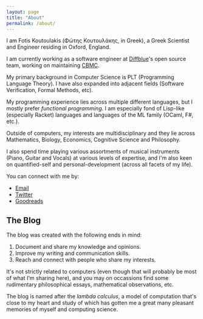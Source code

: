 ```yaml
---
layout: page
title: "About"
permalink: /about/
---
```


I am Fotis Koutoulakis (Φώτης Κουτουλάκης, in Greek), a Greek Scientist and Engineer
residing in Oxford, England.

I am currently working as a software engineer at [Diffblue](https://www.diffblue.com)'s
open source team, working on maintaining [CBMC](https://github.com/diffblue/cbmc).

My primary background in Computer Science is PLT (Programming Language Theory). I have
also expanded into adjacent fields (Software Verification, Formal Methods, etc).

My programming experience lies across multiple different languages, but I mostly prefer
*functional programming*. I am especially fond of Lisp-like (especially Racket) languages
and languages of the ML family (OCaml, F#, etc.).

Outside of computers, my interests are multidisciplinary and they lie across Mathematics,
Biology, Economics, Cognitive Science and Philosophy.

I also spend time playing various assortments of musical instruments (Piano, Guitar
and Vocals) at various levels of expertise, and I'm also keen on quantified-self and
personal-development (across all facets of my life).

You can connect with me by:

* [Email](mailto:fotis@hey.com)
* [Twitter](https://twitter.com/NlightNFotis)
* [Goodreads](https://www.goodreads.com/nlightnfotis)

## The Blog

The blog was created with the following ends in mind:

1. Document and share my knowledge and opinions.
2. Improve my writing and communication skills.
3. Reach and connect with people who share my interests.

It's not strictly related to computers (even though that will probably be most of what
I'm sharing here), and you may on occassions find some rudimentary philosophical essays,
mathematical observations, etc.

The blog is named after the *lambda calculus*, a model of computation that's close to
my heart and study of which has gotten me a great many pleasant memories of myself and
computing science.
